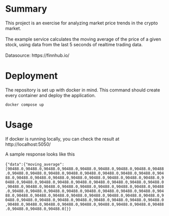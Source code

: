 ﻿<h1>Summary</h1>
This project is an exercise for analyzing market price trends in the crypto market.
</br>
</br>
The example service calculates the moving average of the price of a given stock, using data from the last 5 seconds of realtime trading data.
</br>
</br>
Datasource:
https://finnhub.io/

<h1>Deployment</h1>

The repository is set up with docker in mind. This command should create every container and deploy the application.

`docker compose up`

<h1>Usage</h1>

If docker is running locally, you can check the result at
http://localhost:5050/

A sample response looks like this
</br>
</br>
`{"data":{"moving_average":[90488.0,90488.0,90488.0,90488.0,90488.0,90488.0,90488.0,90488.0,90488.0,90488.0,90488.0,90488.0,90488.0,90488.0,90488.0,90488.0,90488.0,90488.0,90488.0,90488.0,90488.0,90488.0,90488.0,90488.0,90488.0,90488.0,90488.0,90488.0,90488.0,90488.0,90488.0,90488.0,90488.0,90488.0,90488.0,90488.0,90488.0,90488.0,90488.0,90488.0,90488.0,90488.0,90488.0,90488.0,90488.0,90488.0,90488.0,90488.0,90488.0,90488.0,90488.0,90488.0,90488.0,90488.0,90488.0,90488.0,90488.0,90488.0,90488.0,90488.0,90488.0,90488.0,90488.0,90488.0,90488.0,90488.0,90488.0,90488.0,90488.0,90488.0,90488.0,90488.0,90488.0,90488.0,90488.0,90488.0,90488.0,90488.0,90488.0,90488.0,90488.0,90488.0]}}`